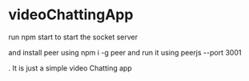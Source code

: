 # videoChattingApp

run npm start to start the socket server

and install peer using npm i -g peer 
and run it using peerjs --port 3001

. It is just a simple video Chatting app
